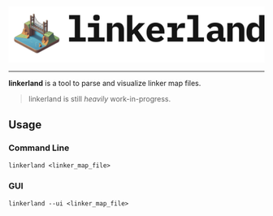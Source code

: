 <picture style="align-items: 'center';">
  <source media="(prefers-color-scheme: dark)" srcset="./.github/images/logo-dark.png" width="500px;">
  <img alt="linkerland logo in light" src="./.github/images/logo-light.png">
</picture>

---

**linkerland** is a tool to parse and visualize linker map files. 

> linkerland is still *heavily* work-in-progress.

## Usage

### Command Line

```shell
linkerland <linker_map_file>
```

### GUI

```shell
linkerland --ui <linker_map_file>
```
